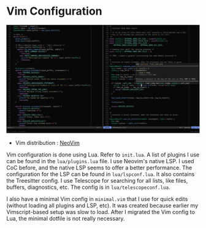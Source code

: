 # Vim Configuration
![Vim](3467fe8.png)

- Vim distribution : [NeoVim](https://neovim.io)

Vim configuration is done using Lua. Refer to `init.lua`.
A list of plugins I use can be found in the `lua/plugins.lua` file.
I use Neovim's native LSP. I used CoC before, and the native LSP seems to offer a better performance. The configuration for the LSP can be found in `lua/lspconf.lua`. It also contains the Treesitter config.
I use Telescope for searching for all lists, like files, buffers, diagnostics, etc. The config is in `lua/telescopeconf.lua`.

I also have a minimal Vim config in `minimal.vim` that I use for quick edits (without loading all plugins and LSP, etc). It was created because earlier my Vimscript-based setup was slow to load. After I migrated the Vim config to Lua, the minimal dotfile is not really necessary.

